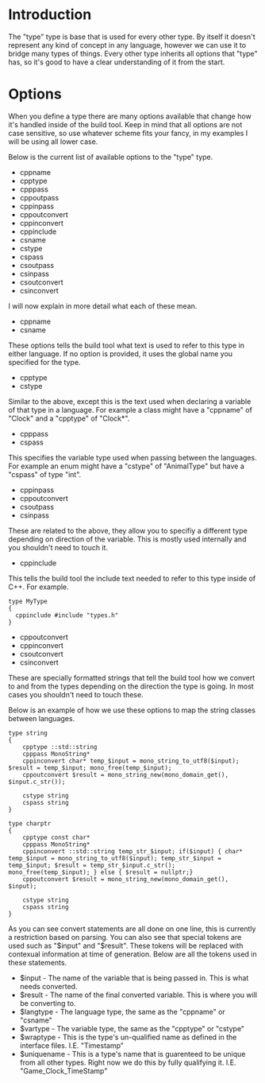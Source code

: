 # Introduction

The "type" type is base that is used for every other type.  By itself it doesn't represent any kind of concept in any language, however we can use it to bridge many types of things.  Every other type inherits all options that "type" has, so it's good to have a clear understanding of it from the start.

# Options

When you define a type there are many options available that change how it's handled inside of the build tool.  Keep in mind that all options are not case sensitive, so use whatever scheme fits your fancy, in my examples I will be using all lower case.

Below is the current list of available options to the "type" type.

* cppname
* cpptype
* cpppass
* cppoutpass
* cppinpass
* cppoutconvert
* cppinconvert
* cppinclude
* csname
* cstype
* cspass
* csoutpass
* csinpass
* csoutconvert
* csinconvert

I will now explain in more detail what each of these mean.

* cppname
* csname

These options tells the build tool what text is used to refer to this type in either language.  If no option is provided, it uses the global name you specified for the type.

* cpptype
* cstype

Similar to the above, except this is the text used when declaring a variable of that type in a language.  For example a class might have a "cppname" of "Clock" and a "cpptype" of "Clock*".

* cpppass
* cspass

This specifies the variable type used when passing between the languages.  For example an enum might have a "cstype" of "AnimalType" but have a "cspass" of type "int".

* cppinpass
* cppoutconvert
* csoutpass
* csinpass

These are related to the above, they allow you to specifiy a different type depending on direction of the variable.  This is mostly used internally and you shouldn't need to touch it.

* cppinclude

This tells the build tool the include text needed to refer to this type inside of C++.  For example.

```
type MyType
{
  cppinclude #include "types.h"
}
```

* cppoutconvert
* cppinconvert
* csoutconvert
* csinconvert

These are specially formatted strings that tell the build tool how we convert to and from the types depending on the direction the type is going.  In most cases you shouldn't need to touch these.

Below is an example of how we use these options to map the string classes between languages.

```
type string
{
	cpptype ::std::string
	cpppass MonoString*
	cppinconvert char* temp_$input = mono_string_to_utf8($input); $result = temp_$input; mono_free(temp_$input);
	cppoutconvert $result = mono_string_new(mono_domain_get(), $input.c_str());
	
	cstype string
	cspass string
}

type charptr
{
	cpptype const char*
	cpppass MonoString*
	cppinconvert ::std::string temp_str_$input; if($input) { char* temp_$input = mono_string_to_utf8($input); temp_str_$input = temp_$input; $result = temp_str_$input.c_str(); mono_free(temp_$input); } else { $result = nullptr;}
	cppoutconvert $result = mono_string_new(mono_domain_get(), $input);
	
	cstype string
	cspass string
}
```

As you can see convert statements are all done on one line, this is currently a restriction based on parsing.  You can also see that special tokens are used such as "$input" and "$result".  These tokens will be replaced with contexual information at time of generation.  Below are all the tokens used in these statements.

* $input - The name of the variable that is being passed in. This is what needs converted.
* $result - The name of the final converted variable.  This is where you will be converting to.
* $langtype - The language type, the same as the "cppname" or "csname"
* $vartype - The variable type, the same as the "cpptype" or "cstype"
* $wraptype - This is the type's un-qualified name as defined in the interface files. I.E. "Timestamp"
* $uniquename - This is a type's name that is guarenteed to be unique from all other types.  Right now we do this by fully qualifying it. I.E. "Game_Clock_TimeStamp"
